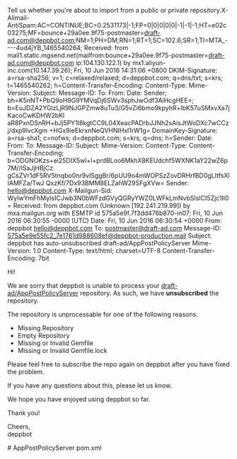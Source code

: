  Tell us whether you're about to import from a public or private repository.X-Alimail-AntiSpam:AC=CONTINUE;BC=0.2531173|-1;FP=0|0|0|0|0|-1|-1|-1;HT=e02c03275;MF=bounce+29a0ee.9f75-postmaster=draft-ad.com@deppbot.com;NM=1;PH=DM;RN=1;RT=1;SC=102.6;SR=1;TI=MTA_----4ud4jYB_1465540264;
Received: from mail1.static.mgsend.net(mailfrom:bounce+29a0ee.9f75-postmaster=draft-ad.com@deppbot.com ip:104.130.122.1)
          by mx1.aliyun-inc.com(10.147.39.26);
          Fri, 10 Jun 2016 14:31:06 +0800
DKIM-Signature: a=rsa-sha256; v=1; c=relaxed/relaxed; d=deppbot.com; q=dns/txt; s=krs;
 t=1465540262; h=Content-Transfer-Encoding: Content-Type: Mime-Version:
 Subject: Message-ID: To: From: Date: Sender;
 bh=K5nNT+PbQ9oH9G9YMVqDj6SWv3sphJwOdf3AlHcgHEE=; b=EuJDZA2YGlzLjR9NJGPZmw8uTu3/G5vZi6bmo9kpyhR+lbK57uSMxvXa7jKacoCwKDHW2bKl
 aR8PxnDSnRH+bJj5PY1l8kgtCC9L04XeacPADrbJJNh2sAisJtWoDXc7wCCzj/dxp9lvcXgm
 +HGx9ieEkrxnNeQVHNIHxl1rW1g=
DomainKey-Signature: a=rsa-sha1; c=nofws; d=deppbot.com; s=krs; q=dns;
 h=Sender: Date: From: To: Message-ID: Subject: Mime-Version:
 Content-Type: Content-Transfer-Encoding;
 b=ODGNOKzs+ei25DIX5wl+l+prdBLoo6MkhX8KEUdchf5WXNK1aY22wZ6p7M//lSaJjHBjCz
 gCsZVr1dF5RV5tnqbo0nr9vlSggBr/6pUU9o4mWOPSzZovDRHrfBD0gLItfsXlIAMFZa/TwJ
 QxzKf/7Dx93BMM8ELZahW29SFgXVw=
Sender: hello@deppbot.com
X-Mailgun-Sid: WyIwYmFhMyIsICJwb3N0bWFzdGVyQGRyYWZ0LWFkLmNvbSIsICI5Zjc1Il0=
Received: from deppbot.com (Unknown [192.241.219.99])
 by mxa.mailgun.org with ESMTP id 575a5e9f.7f3dd476b870-in07;
 Fri, 10 Jun 2016 06:30:55 -0000 (UTC)
Date: Fri, 10 Jun 2016 06:30:54 +0000
From: deppbot <hello@deppbot.com>
To: postmaster@draft-ad.com
Message-ID: <575a5e9e55fc2_7e1761d988608ef@deppbot-production.mail>
Subject: deppbot has auto-unsubscribed draft-ad/AppPostPolicyServer
Mime-Version: 1.0
Content-Type: text/html;
 charset=UTF-8
Content-Transfer-Encoding: 7bit

<p>Hi!</p><p>We are sorry that deppbot is unable to process your <a href="https://github.com/draft-ad/AppPostPolicyServer" target="_blank">draft-ad/AppPostPolicyServer</a> repository. As such, we have <strong>unsubscribed</strong> the repository. </p><p>The repository is unprocessable for one of the following reasons:</p><ul><li>Missing Repository</li><li>Empty Repository</li><li>Missing or Invalid Gemfile</li><li>Missing or Invalid Gemfile.lock</li></ul><p>Please feel free to subscribe the repo again on deppbot after you have fixed the problem.</p><p>If you have any questions about this, please let us know.</p><p>We hope you have enjoyed using deppbot so far.</p><p>Thank you!</p><p>Cheers, <br />deppbot </p># AppPostPolicyServer
pom.xml
